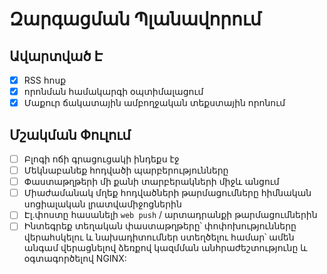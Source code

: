 # Զարգացման Պլանավորում

## Ավարտված Է

- [x] RSS հոսք
- [x] որոնման համակարգի օպտիմալացում
- [x] Մաքուր ճակատային ամբողջական տեքստային որոնում

## Մշակման Փուլում

- [ ] Բլոգի ոճի գրացուցակի ինդեքս էջ
- [ ] Մեկնաբանեք հոդվածի պարբերությունները
- [ ] Փաստաթղթերի մի քանի տարբերակների միջև անցում
- [ ] Միաժամանակ մղեք հոդվածների թարմացումները հիմնական սոցիալական լրատվամիջոցներին
- [ ] Էլ.փոստը հասանելի `web push` / արտադրանքի թարմացումներին
- [ ] Ինտեգրեք տեղական փաստաթղթերը՝ փոփոխությունները վերահսկելու և նախադիտումներ ստեղծելու համար՝ ամեն անգամ վերացնելով ձեռքով կազմման անհրաժեշտությունը և օգտագործելով NGINX:
